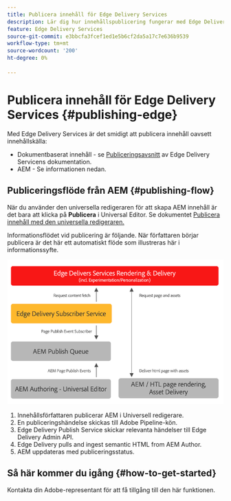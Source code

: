 ```yaml
---
title: Publicera innehåll för Edge Delivery Services
description: Lär dig hur innehållspublicering fungerar med Edge Delivery Services och hur du publicerar AEM innehåll med Edge Delivery Services.
feature: Edge Delivery Services
source-git-commit: e3bbcfa3fcef1ed1e5b6cf2da5a17c7e636b9539
workflow-type: tm+mt
source-wordcount: '200'
ht-degree: 0%

---
```



# Publicera innehåll för Edge Delivery Services {#publishing-edge}

Med Edge Delivery Services är det smidigt att publicera innehåll oavsett innehållskälla:

* Dokumentbaserat innehåll - se [Publiceringsavsnitt](/help/edge/docs/authoring.md) av Edge Delivery Servicens dokumentation.
* AEM - Se informationen nedan.

## Publiceringsflöde från AEM {#publishing-flow}

När du använder den universella redigeraren för att skapa AEM innehåll är det bara att klicka på **Publicera** i Universal Editor. Se dokumentet [Publicera innehåll med den universella redigeraren.](/help/implementing/universal-editor/publishing.md)

Informationsflödet vid publicering är följande. När författaren börjar publicera är det här ett automatiskt flöde som illustreras här i informationssyfte.

![Informationsflödet vid publicering från AEM till Edge Delivery Services](assets/publishing-flow.png)

1. Innehållsförfattaren publicerar AEM i Universell redigerare.
1. En publiceringshändelse skickas till Adobe Pipeline-kön.
1. Edge Delivery Publish Service skickar relevanta händelser till Edge Delivery Admin API.
1. Edge Delivery pulls and ingest semantic HTML from AEM Author.
1. AEM uppdateras med publiceringsstatus.

## Så här kommer du igång {#how-to-get-started}

Kontakta din Adobe-representant för att få tillgång till den här funktionen.

